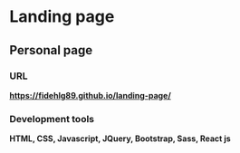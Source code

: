 # Landing page
## Personal page

### URL
**https://fidehlg89.github.io/landing-page/**

### Development tools
**HTML, CSS, Javascript, JQuery, Bootstrap, Sass, React js**
